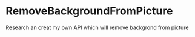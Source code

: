 # RemoveBackgroundFromPicture
Research an creat my own API which will remove backgrond from picture

